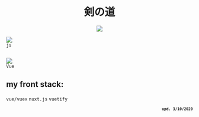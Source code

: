 <h1 align="center">剣の道</h1>

<p style='text-align: center'>
  <img src='https://cs10.pikabu.ru/post_img/2018/02/28/7/1519814611116915020.jpg'></img>
</p>

<div >
  <img src='https://progress-bar.dev/70'>
  <code style='margin: 0 0 10px 0; display:block; width:50px'>js</code>
    <br>
  <img src='https://progress-bar.dev/40'>
  <code style='margin: 0 0 10px 0; display:block; width:50px'>Vue</code>
  <h2>my front stack:</h2>
  <code>vue/vuex</code>
  <code>nuxt.js</code>
  <code>vuetify</code>
</div>
<p align="right"><small><b> <code>upd. 3/10/2020</code></b></small></p>


